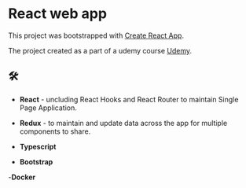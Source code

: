 # React web app

This project was bootstrapped with [Create React App](https://github.com/facebook/create-react-app).

The project created as a part of a udemy course [Udemy](https://www.udemy.com/course/react-admin/).

## 🛠 

- **React** - uncluding React Hooks and React Router to maintain Single Page Application.

- **Redux** - to maintain and update data across the app for multiple components to share. 

- **Typescript**

- **Bootstrap** 

-**Docker**

